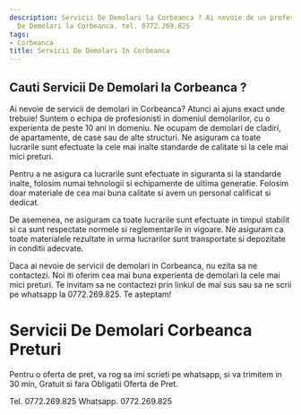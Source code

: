 ```yaml
---
description: Servicii De Demolari la Corbeanca ? Ai nevoie de un profesionist in Servicii
  De Demolari la Corbeanca. tel. 0772.269.825
tags:
- Corbeanca
title: Servicii De Demolari In Corbeanca
---
```



## Cauti Servicii De Demolari la Corbeanca ?


Ai nevoie de servicii de demolari in Corbeanca? Atunci ai ajuns exact unde trebuie! Suntem o echipa de profesionisti in domeniul demolarilor, cu o experienta de peste 10 ani in domeniu. Ne ocupam de demolari de cladiri, de apartamente, de case sau de alte structuri. Ne asiguram ca toate lucrarile sunt efectuate la cele mai inalte standarde de calitate si la cele mai mici preturi.

Pentru a ne asigura ca lucrarile sunt efectuate in siguranta si la standarde inalte, folosim numai tehnologii si echipamente de ultima generatie. Folosim doar materiale de cea mai buna calitate si avem un personal calificat si dedicat.

De asemenea, ne asiguram ca toate lucrarile sunt efectuate in timpul stabilit si ca sunt respectate normele si reglementarile in vigoare. Ne asiguram ca toate materialele rezultate in urma lucrarilor sunt transportate si depozitate in conditii adecvate.

Daca ai nevoie de servicii de demolari in Corbeanca, nu ezita sa ne contactezi. Noi iti oferim cea mai buna experienta de demolari la cele mai mici preturi. Te invitam sa ne contactezi prin linkul de mai sus sau sa ne scrii pe whatsapp la 0772.269.825.  Te asteptam!

# Servicii De Demolari Corbeanca Preturi
Pentru o oferta de pret, va rog sa imi scrieti pe whatsapp, si va trimitem in 30 min, Gratuit si fara Obligatii Oferta de Pret.

Tel. 0772.269.825
Whatsapp. 0772.269.825